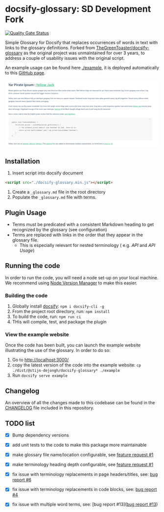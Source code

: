 # docsify-glossary: SD Development Fork

[![Quality Gate Status](https://sonarcloud.io/api/project_badges/measure?project=stijn-dejongh_docsify-glossary&metric=alert_status)](https://sonarcloud.io/summary/new_code?id=stijn-dejongh_docsify-glossary)

Simple Glossary for Docsify that replaces occurrences of words in text with links to the glossary definitions.
Forked from [TheGreenToaster/docsify-glossary](https://github.com/TheGreenToaster/docsify-glossary) as the original
project was unmaintained for over 3 years, to address a couple of usability issues with the original script.

An example usage can be found here [./example](./example), it is deployed automatically to this [GitHub page](https://stijn-dejongh.github.io/docsify-glossary/#/).

![Example of the glossary replacements](./example_output.png)

## Installation

1. Insert script into docsify document

```html
<script src="./docsify-glossary.min.js"></script>
```

1. Create a `_glossary.md` file in the root directory
2. Populate the `_glossary.md` file with terms.

## Plugin Usage

* Terms must be predicated with a consistent Markdown heading to get recognized by the glossary (see configuration)
* Terms are replaced with links in the order that they appear in the glossary file.
  * This is especially relevant for nested terminology ( e.g. _API_ and _API Usage_)

## Running the code

In order to run the code, you will need a node set-up on your local machine.
We recommend using [Node Version Manager](https://npm.github.io/installation-setup-docs/installing/using-a-node-version-manager.html) to make this easier.

### Building the code

1. Globally install [docsify](https://docsify.js.org/#/quickstart): `npm i docsify-cli -g` 
2. From the project root directory, run: `npm install`
3. To build the code, run: `npm run ci`
4. THis will compile, test, and package the plugin

### View the example website

Once the code has been built, you can launch the example website illustrating the use of the glossary.
In order to do so: 

1. Go to [http://localhost:3000/]()
2. copy the latest version of the code into the example website: `cp ./dist/@stijn-dejongh/docsify-glossary* ./example`
3. Run `docsify serve example`

## Changelog

An overview of all the changes made to this codebase can be found in the [CHANGELOG](./CHANGELOG.md) file included in this repository.

## TODO list

* [x] Bump dependency versions
* [x] add unit tests to the code to make this package more maintainable
* [x] make glossary file name/location configurable, see [feature request #1](https://github.com/TheGreenToaster/docsify-glossary/issues/1)
* [x] make terminology heading depth configurable, see [feature request #1](https://github.com/TheGreenToaster/docsify-glossary/issues/1)
* [x] fix issue with terminology replacements in page headers/titles, see: [bug report #6](https://github.com/TheGreenToaster/docsify-glossary/issues/6)
* [x] fix issue with terminology replacements in code blocks, see: [bug report #4](https://github.com/TheGreenToaster/docsify-glossary/issues/4)
* [x] fix issue with multiple word terms, see: [bug report #13]([bug report #13](https://github.com/TheGreenToaster/docsify-glossary/issues/13))



